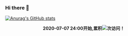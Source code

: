 ### Hi there 👋
[![Anurag's GitHub stats](https://github-readme-stats.vercel.app/api?username=lazyn1997)](https://github.com/lazyn1997/lazyn1997)

<p align="center" >
  <b> 2020-07-07 24:00开始,累积<img src="https://profile-counter.glitch.me/lazyn1997/count.svg" />次访问！</b>
</p>
<!--
**lazyn1997/lazyn1997** is a ✨ _special_ ✨ repository because its `README.md` (this file) appears on your GitHub profile.

Here are some ideas to get you started:

- 🔭 I’m currently working on ...
- 🌱 I’m currently learning ...
- 👯 I’m looking to collaborate on ...
- 🤔 I’m looking for help with ...
- 💬 Ask me about ...
- 📫 How to reach me: ...
- 😄 Pronouns: ...
- ⚡ Fun fact: ...
-->
